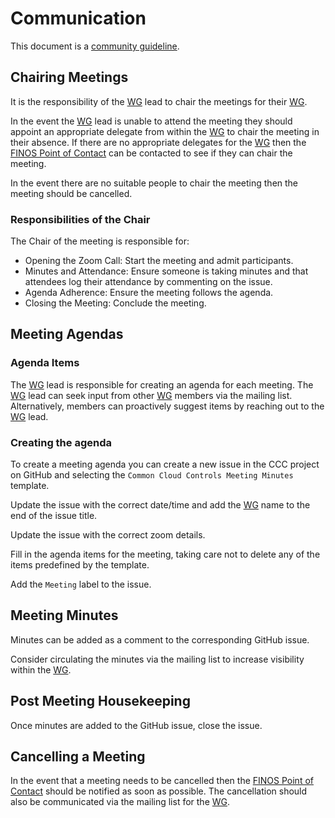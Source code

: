 # Communication

This document is a [community guideline].

## Chairing Meetings

It is the responsibility of the [WG] lead to chair the meetings for their [WG].

In the event the [WG] lead is unable to attend the meeting they should appoint an appropriate delegate from within the [WG] to chair the meeting in their absence. If there are no appropriate delegates for the [WG] then the [FINOS Point of Contact] can be contacted to see if they can chair the meeting.

In the event there are no suitable people to chair the meeting then the meeting should be cancelled.

### Responsibilities of the Chair

The Chair of the meeting is responsible for:

- Opening the Zoom Call: Start the meeting and admit participants.
- Minutes and Attendance: Ensure someone is taking minutes and that attendees log their attendance by commenting on the issue.
- Agenda Adherence: Ensure the meeting follows the agenda.
- Closing the Meeting: Conclude the meeting.

## Meeting Agendas

### Agenda Items

The [WG] lead is responsible for creating an agenda for each meeting. The [WG] lead can seek input from other [WG] members via the mailing list. Alternatively, members can proactively suggest items by reaching out to the [WG] lead.

### Creating the agenda

To create a meeting agenda you can create a new issue in the CCC project on GitHub and selecting the `Common Cloud Controls Meeting Minutes` template.

Update the issue with the correct date/time and add the [WG] name to the end of the issue title.

Update the issue with the correct zoom details.

Fill in the agenda items for the meeting, taking care not to delete any of the items predefined by the template.

Add the `Meeting` label to the issue.

## Meeting Minutes

Minutes can be added as a comment to the corresponding GitHub issue.

Consider circulating the minutes via the mailing list to increase visibility within the [WG].

## Post Meeting Housekeeping

Once minutes are added to the GitHub issue, close the issue.

## Cancelling a Meeting

In the event that a meeting needs to be cancelled then the [FINOS Point of Contact] should be notified as soon as possible. The cancellation should also be communicated via the mailing list for the [WG].

[WG]: ../community-groups.md#working-groups
[FINOS Point of Contact]: ../finos-poc.md
[community guideline]: ./README.md
